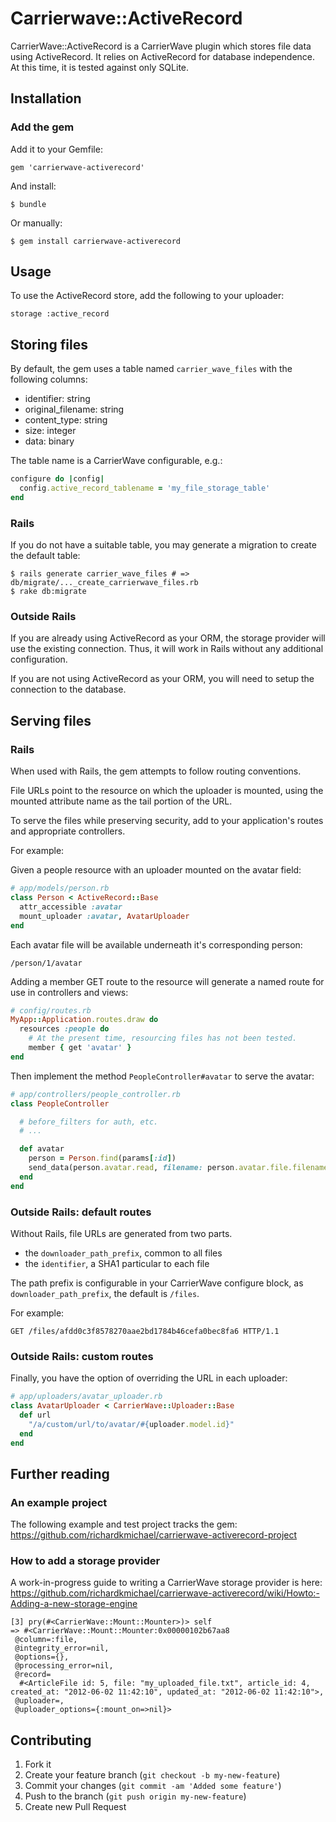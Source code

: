 # Carrierwave::ActiveRecord

CarrierWave::ActiveRecord is a CarrierWave plugin which stores file data
using ActiveRecord.  It relies on ActiveRecord for database
independence.  At this time, it is tested against only SQLite.

## Installation

### Add the gem

Add it to your Gemfile:

    gem 'carrierwave-activerecord'

And install:

    $ bundle

Or manually:

    $ gem install carrierwave-activerecord

## Usage

To use the ActiveRecord store, add the following to your uploader:

    storage :active_record

## Storing files

By default, the gem uses a table named `carrier_wave_files` with the
following columns:

  * identifier: string
  * original_filename: string
  * content_type: string
  * size: integer
  * data: binary

The table name is a CarrierWave configurable, e.g.:

```ruby
configure do |config|
  config.active_record_tablename = 'my_file_storage_table'
end
```


### Rails

If you do not have a suitable table, you may generate a migration to
create the default table:

    $ rails generate carrier_wave_files # => db/migrate/..._create_carrierwave_files.rb
    $ rake db:migrate

### Outside Rails

If you are already using ActiveRecord as your ORM, the storage provider
will use the existing connection.  Thus, it will work in Rails without
any additional configuration.

If you are not using ActiveRecord as your ORM, you will need to setup
the connection to the database.


## Serving files


### Rails

When used with Rails, the gem attempts to follow routing conventions.

File URLs point to the resource on which the uploader is mounted, using
the mounted attribute name as the tail portion of the URL.

To serve the files while preserving security, add to your application's
routes and appropriate controllers.

For example:

Given a people resource with an uploader mounted on the avatar field:

```ruby
# app/models/person.rb
class Person < ActiveRecord::Base
  attr_accessible :avatar
  mount_uploader :avatar, AvatarUploader
end
```

Each avatar file will be available underneath it's corresponding person:

`/person/1/avatar`

Adding a member GET route to the resource will generate a named route
for use in controllers and views:

```ruby
# config/routes.rb
MyApp::Application.routes.draw do
  resources :people do
    # At the present time, resourcing files has not been tested.
    member { get 'avatar' }
end
```

Then implement the method `PeopleController#avatar` to serve the avatar:

```ruby
# app/controllers/people_controller.rb
class PeopleController

  # before_filters for auth, etc.
  # ...

  def avatar
    person = Person.find(params[:id])
    send_data(person.avatar.read, filename: person.avatar.file.filename)
  end
end
```


### Outside Rails: default routes

Without Rails, file URLs are generated from two parts.

  * the `downloader_path_prefix`, common to all files
  * the `identifier`, a SHA1 particular to each file

The path prefix is configurable in your CarrierWave configure block, as
`downloader_path_prefix`, the default is `/files`.

For example:

`GET /files/afdd0c3f8578270aae2bd1784b46cefa0bec8fa6 HTTP/1.1`


### Outside Rails: custom routes

Finally, you have the option of overriding the URL in each uploader:

```ruby
# app/uploaders/avatar_uploader.rb
class AvatarUploader < CarrierWave::Uploader::Base
  def url
    "/a/custom/url/to/avatar/#{uploader.model.id}"
  end
end
```


## Further reading

### An example project

The following example and test project tracks the gem: https://github.com/richardkmichael/carrierwave-activerecord-project

### How to add a storage provider

A work-in-progress guide to writing a CarrierWave storage provider is here: https://github.com/richardkmichael/carrierwave-activerecord/wiki/Howto:-Adding-a-new-storage-engine

```
[3] pry(#<CarrierWave::Mount::Mounter>)> self
=> #<CarrierWave::Mount::Mounter:0x00000102b67aa8
 @column=:file,
 @integrity_error=nil,
 @options={},
 @processing_error=nil,
 @record=
  #<ArticleFile id: 5, file: "my_uploaded_file.txt", article_id: 4, created_at: "2012-06-02 11:42:10", updated_at: "2012-06-02 11:42:10">,
 @uploader=,
 @uploader_options={:mount_on=>nil}>
```

## Contributing

1. Fork it
2. Create your feature branch (`git checkout -b my-new-feature`)
3. Commit your changes (`git commit -am 'Added some feature'`)
4. Push to the branch (`git push origin my-new-feature`)
5. Create new Pull Request
